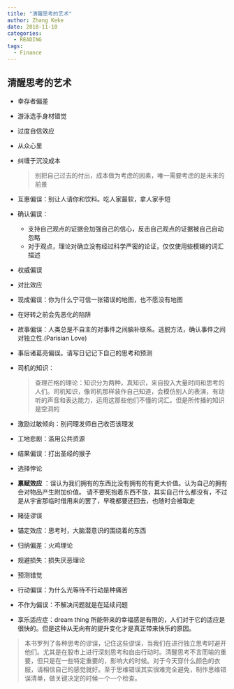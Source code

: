```yaml
---
title: "清醒思考的艺术"
author: Zhang Keke
date: 2018-11-10
categories:
  - READING
tags:
  - Finance
---
```


## 清醒思考的艺术
* 幸存者偏差
* 游泳选手身材错觉
* 过度自信效应
* 从众心里
* 纠缠于沉没成本
	> 别把自己过去的付出，成本做为考虑的因素，唯一需要考虑的是未来的前景 
* 互惠偏误：别让人请你和饮料。吃人家最软，拿人家手短
* 确认偏误：
    * 支持自己观点的证据会加强自己的信心，反击自己观点的证据被自己自动忽略
    * 对于观点，理论对确立没有经过科学严密的论证，仅仅使用些模糊的词汇描述
* 权威偏误
* 对比效应
* 现成偏误：你为什么宁可信一张错误的地图，也不愿没有地图
* 在好转之前会先恶化的陷阱
* 故事偏误：人类总是不自主的对事件之间脑补联系。逃脱方法，确认事件之间对独立性.(Parisian Love)
* 事后诸葛亮偏误。请写日记记下自己的思考和预测
* 司机的知识：
   > 查理芒格的理论：知识分为两种，真知识，来自投入大量时间和思考的人们。司机知识，像司机那样装作自己知道，会模仿别人的表演，有动听的声音和表达能力，运用这那些他们不懂的词汇。但是所传播的知识是空洞的

* 激励过敏倾向：别问理发师自己收否该理发
* 工地悲剧：滥用公共资源
* 结果偏误：打出圣经的猴子
* 选择悖论
*  **禀赋效应** ：误认为我们拥有的东西比没有拥有的有更大价值。认为自己的拥有会对物品产生附加价值。 请不要死抱着东西不放，其实自己什么都没有，不过是从宇宙那临时借用来的罢了，早晚都要还回去，也随时会被取走
*  赌徒谬误
*  锚定效应：思考时，大脑潜意识的围绕着的东西
*  归纳偏差：火鸡理论
*  规避损失：损失厌恶理论
*  预测错觉
*  行动偏误：为什么光等待不行动是种痛苦
*  不作为偏误：不解决问题就是在延续问题
*  享乐适应症：dream thing 所能带来的幸福感是有限的，人们对于它的适应是很快的。但是这种从无向有的提升变化才是真正带来快乐的原因。


>  本书罗列了各种思考的谬误，记住这些谬误，当我们在进行独立思考时避开他们。尤其是在股市上进行深刻思考和自由行动时。清醒思考不言而喻的重要，但只是在一些特定重要的，影响大的时候。对于今天穿什么颜色的衣服，请相信自己的感觉就好。至于思维错误其实很难完全避免，制作思维错误清单，做关键决定的时候一个一个检查。
